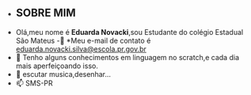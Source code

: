 - ## SOBRE MIM ##
- Olá,meu nome é **Eduarda Novacki**,sou Estudante do colégio Estadual São Mateus 
-👀 *Meu e-mail de contato é eduarda.novacki.silva@escola.pr.gov.br
- 🌱 Tenho alguns conhecimentos em linguagem no scratch,e cada dia mais aperfeiçoando isso.
- 💞️ escutar musica,desenhar...
- 📫 SMS-PR
